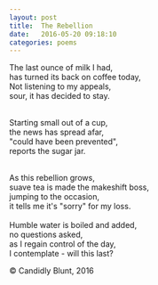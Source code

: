 ```yaml
---
layout: post
title:  The Rebellion
date:   2016-05-20 09:18:10
categories: poems
---
```


The last ounce of milk I had, <br/>
has turned its back on coffee today, <br/>
Not listening to my appeals, <br/>
sour, it has decided to stay. <br/>
<br/>

Starting small out of a cup, <br/>
the news has spread afar, <br/>
"could have been prevented", <br/>
reports the sugar jar. <br/>

<br/>
As this rebellion grows,<br/>
suave tea is made the makeshift boss, <br/>
jumping to the occasion, <br/>
it tells me it's "sorry" for my loss. <br/>

<br/>
Humble water is boiled and added, <br/>
no questions asked, <br/>
as I regain control of the day,<br/>
I contemplate - will this last?<br/>

&copy; Candidly Blunt, 2016